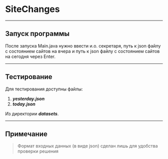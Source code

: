 # SiteChanges

___


## Запуск программы

После запуска Main.java нужно ввести и.о. секретаря, путь к json файлу с состоянием сайтов на вчера и путь к json файлу с состоянием сайтов на сегодня через Enter. 

___

## Тестирование

Для тестирования доступны файлы:

1. _**yesterday.json**_
2. _**today.json**_

Из директории _**datasets**_.

___

## Примечание

> Формат входных данных (в виде json) сделан лишь для удобства проверки решения 